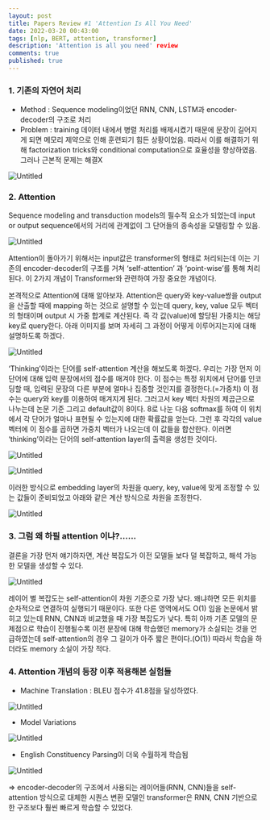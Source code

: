 ```yaml
---
layout: post
title: Papers Review #1 'Attention Is All You Need'
date: 2022-03-20 00:43:00
tags: [nlp, BERT, attention, transformer]
description: 'Attention is all you need' review
comments: true
published: true
---
```



### 1. 기존의 자연어 처리

- Method : Sequence modeling이었던 RNN, CNN, LSTM과 encoder-decoder의 구조로 처리
- Problem : training 데이터 내에서 병렬 처리를 배제시켰기 때문에 문장이 길어지게 되면 메모리 제약으로 인해 훈련되기 힘든 상황이었음. 따라서 이를 해결하기 위해 factorization tricks와 conditional computation으로 효율성을 향상하였음. 그러나 근본적 문제는 해결X

![Untitled](Attention%20%20f5d72/Untitled.png)

### 2. Attention

Sequence modeling and transduction models의 필수적 요소가 되었는데 input or output sequence에서의 거리에 관계없이 그 단어들의 종속성을 모델링할 수 있음.

![Untitled](Attention%20%20f5d72/Untitled%201.png)

Attention이 돌아가기 위해서는 input값은 transformer의 형태로 처리되는데 이는 기존의 encoder-decoder의 구조를 거쳐 ‘self-attention’ 과 ‘point-wise’를 통해 처리된다. 이 2가지 개념이 Transformer와 관련하여 가장 중요한 개념이다.

본격적으로 Attention에 대해 알아보자.
Attention은 query와 key-value쌍을 output을 산출할 때에 mapping 하는 것으로 설명할 수 있는데 query, key, value 모두 벡터의 형태이며 output 시 가중 합계로 계산된다. 즉 각 값(value)에 할당된 가중치는 해당 key로 query한다. 아래 이미지를 보며 자세히 그 과정이 어떻게 이루어지는지에 대해 설명하도록 하겠다.

![Untitled](Attention%20%20f5d72/Untitled%202.png)

‘Thinking’이라는 단어를 self-attention 계산을 해보도록 하겠다. 우리는 가장 먼저 이 단어에 대해 입력 문장에서의 점수를 매겨야 한다. 이 점수는 특정 위치에서 단어를 인코딩할 때, 입력된 문장의 다른 부분에 얼마나 집중할 것인지를 결정한다.(=가중치) 이 점수는 query와 key를 이용하여 매겨지게 된다. 그러고서 key 벡터 차원의 제곱근으로 나누는데 논문 기준 그리고 default값이 8이다. 8로 나눈 다음 softmax를 하여 이 위치에서 각 단어가 얼마나 표현될 수 있는지에 대한 확률값을 얻는다. 그런 후 각각의 value 벡터에 이 점수를 곱하면 가중치 벡터가 나오는데 이 값들을 합산한다. 이러면 ‘thinking’이라는 단어의 self-attention layer의 출력을 생성한 것이다.

![Untitled](Attention%20%20f5d72/Untitled%203.png)

![Untitled](Attention%20%20f5d72/Untitled%204.png)

이러한 방식으로 embedding layer의 차원을 query, key, value에 맞게 조정할 수 있는 값들이 준비되었고 아래와 같은 계산 방식으로 차원을 조정한다.

![Untitled](Attention%20%20f5d72/Untitled%205.png)

### 3. 그럼 왜 하필 attention 이냐?......

결론을 가장 먼저 얘기하자면, 계산 복잡도가 이전 모델들 보다 덜 복잡하고, 해석 가능한 모델을 생성할 수 있다.

![Untitled](Attention%20%20f5d72/Untitled%206.png)

레이어 별 복잡도는 self-attention이 차원 기준으로 가장 낮다. 왜냐하면 모든 위치를 순차적으로 연결하여 실행되기 때문이다.
또한 다른 영역에서도 O(1) 임을 논문에서 밝히고 있는데 RNN, CNN과 비교했을 때 가장 복잡도가 낮다. 특히 아까 기존 모델의 문제점으로 학습이 진행될수록 이전 문장에 대해 학습했던 memory가 소실되는 것을 언급하였는데 self-attention의 경우 그 길이가 아주 짧은 편이다.(O(1)) 따라서 학습을 하더라도 memory 소실이 가장 적다.

### 4. Attention 개념의 등장 이후 적용해본 실험들

- Machine Translation : BLEU 점수가 41.8점을 달성하였다.

![Untitled](Attention%20%20f5d72/Untitled%207.png)

- Model Variations

![Untitled](Attention%20%20f5d72/Untitled%208.png)

- English Constituency Parsing이 더욱 수월하게 학습됨

![Untitled](Attention%20%20f5d72/Untitled%209.png)

⇒ encoder-decoder의 구조에서 사용되는 레이어들(RNN, CNN)들을 self-attention 방식으로 대체한 시퀀스 변환 모델인 transformer은 RNN, CNN 기반으로 한 구조보다 훨씬 빠르게 학습할 수 있었다.
